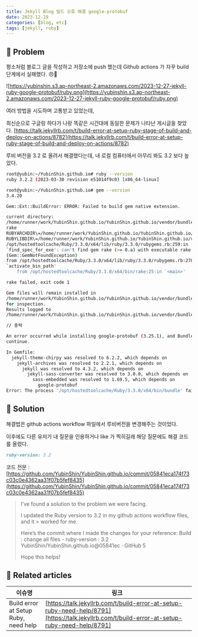 ```yaml
---
title: Jekyll Blog 빌드 오류 해결 google-protobuf
date: 2023-12-19
categories: [blog, etc]
tags: [jekyll, ruby]
---
```


## 🤔 Problem

평소처럼 블로그 글을 작성하고 저장소에 push 했는데 Github actions 가 자꾸 build 단계에서 실패했다. 😠💢 

![https://yubinshin.s3.ap-northeast-2.amazonaws.com/2023-12-27-jekyll-ruby-google-protobuf/ruby.png](https://yubinshin.s3.ap-northeast-2.amazonaws.com/2023-12-27-jekyll-ruby-google-protobuf/ruby.png)


여러 방법을 시도하며 고통받고 있었는데,

최신순으로 구글링 하다가 나랑 똑같은 시간대에 동일한 문제가 나타난 게시글을 찾았다.
[https://talk.jekyllrb.com/t/build-error-at-setup-ruby-stage-of-build-and-deploy-on-actions/8782](https://talk.jekyllrb.com/t/build-error-at-setup-ruby-stage-of-build-and-deploy-on-actions/8782)

루비 버전을 3.2 로 올려서 해결했다는데, 내 로컬 컴퓨터에서 아무리 봐도 3.2 보다 높았다.

```sh
root@yubin:~/YubinShin.github.io# ruby --version
ruby 3.2.2 (2023-03-30 revision e51014f9c0) [x86_64-linux]

root@yubin:~/YubinShin.github.io# gem --version
3.4.20
```

```sh
Gem::Ext::BuildError: ERROR: Failed to build gem native extension.

current directory:
/home/runner/work/YubinShin.github.io/YubinShin.github.io/vendor/bundle/ruby/3.3.0/gems/google-protobuf-3.25.1/ext/google/protobuf_c
rake
RUBYARCHDIR\=/home/runner/work/YubinShin.github.io/YubinShin.github.io/vendor/bundle/ruby/3.3.0/extensions/x86_64-linux/3.3.0/google-protobuf-3.25.1
RUBYLIBDIR\=/home/runner/work/YubinShin.github.io/YubinShin.github.io/vendor/bundle/ruby/3.3.0/extensions/x86_64-linux/3.3.0/google-protobuf-3.25.1
/opt/hostedtoolcache/Ruby/3.3.0/x64/lib/ruby/3.3.0/rubygems.rb:259:in
`find_spec_for_exe': can't find gem rake (>= 0.a) with executable rake
(Gem::GemNotFoundException)
from /opt/hostedtoolcache/Ruby/3.3.0/x64/lib/ruby/3.3.0/rubygems.rb:278:in
`activate_bin_path'
	from /opt/hostedtoolcache/Ruby/3.3.0/x64/bin/rake:25:in `<main>'

rake failed, exit code 1

Gem files will remain installed in
/home/runner/work/YubinShin.github.io/YubinShin.github.io/vendor/bundle/ruby/3.3.0/gems/google-protobuf-3.25.1
for inspection.
Results logged to
/home/runner/work/YubinShin.github.io/YubinShin.github.io/vendor/bundle/ruby/3.3.0/extensions/x86_64-linux/3.3.0/google-protobuf-3.25.1/gem_make.out

// 중략 

An error occurred while installing google-protobuf (3.25.1), and Bundler cannot
continue.

In Gemfile:
  jekyll-theme-chirpy was resolved to 6.2.2, which depends on
    jekyll-archives was resolved to 2.2.1, which depends on
      jekyll was resolved to 4.3.2, which depends on
        jekyll-sass-converter was resolved to 3.0.0, which depends on
          sass-embedded was resolved to 1.69.5, which depends on
            google-protobuf
Error: The process '/opt/hostedtoolcache/Ruby/3.3.0/x64/bin/bundle' failed with exit code 5

```

## 🌱 Solution

해결법은 github actions workflow 파일에서 루비버전을 변경해주는 것이었다.

이후에도 다른 유저가 내 질문을 인용하거나 like 가 찍히길래 해당 질문에도 해결 코드를 올렸다.

```md
ruby-version: 3.2
``` 

코드 전문 : [https://github.com/YubinShin/YubinShin.github.io/commit/05841eca174f73c03c0e4362aa31f07b5fef8435](https://github.com/YubinShin/YubinShin.github.io/commit/05841eca174f73c03c0e4362aa31f07b5fef8435)

> I’ve found a solution to the problem we were facing.
> 
> I updated the Ruby version to 3.2 in my github actions workflow files, and it > worked for me.
> 
> Here’s the commit where I made the changes for your reference: Build : change all files - ruby-version : 3.2 · YubinShin/YubinShin.github.io@05841ec · GitHub 5
> 
> Hope this helps!

## 📎 Related articles

| 이슈명                               | 링크                                                                                                                                         |
| ------------------------------------ | -------------------------------------------------------------------------------------------------------------------------------------------- |
| Build error at Setup Ruby, need help | [https://talk.jekyllrb.com/t/build-error-at-setup-ruby-need-help/8791](https://talk.jekyllrb.com/t/build-error-at-setup-ruby-need-help/8791) |